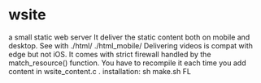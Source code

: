 # wsite
a small static web server
It deliver the static content both
on mobile and desktop. See with
./html/
./html_mobile/
Delivering videos is compat with edge but
not iOS. It comes with strict firewall
handled by the match_resource() function.
You have to recompile it each time you
add content in wsite_content.c .
installation:
sh make.sh
FL

